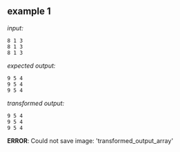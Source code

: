 
## example 1
*input:*
```
8 1 3
8 1 3
8 1 3
```
*expected output:*
```
9 5 4
9 5 4
9 5 4
```
*transformed output:*
```
9 5 4
9 5 4
9 5 4
```
**ERROR**: Could not save image: 'transformed_output_array'
